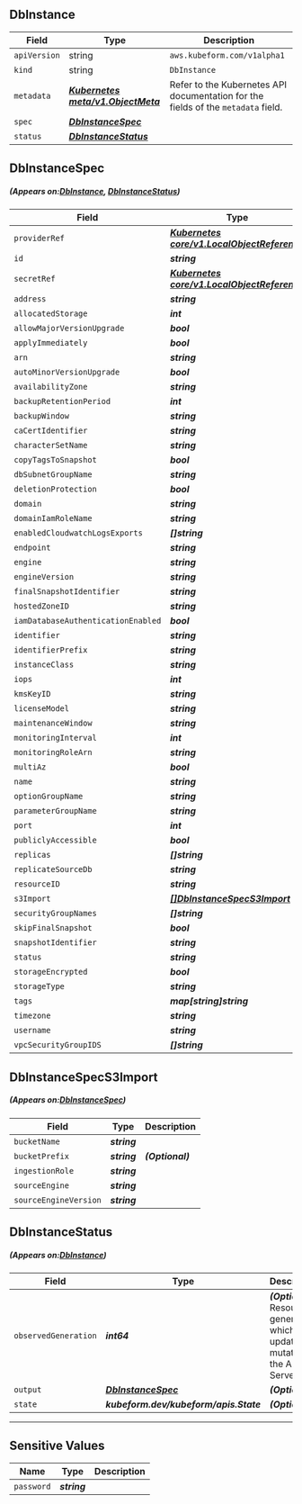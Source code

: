 ## DbInstance
| Field | Type | Description |
| ------ | ----- | ----------- |
| `apiVersion` | string | `aws.kubeform.com/v1alpha1` |
|    `kind` | string | `DbInstance` |
| `metadata` | ***[Kubernetes meta/v1.ObjectMeta](https://kubernetes.io/docs/reference/generated/kubernetes-api/v1.13/#objectmeta-v1-meta)***|Refer to the Kubernetes API documentation for the fields of the `metadata` field.|
| `spec` | ***[DbInstanceSpec](#DbInstanceSpec)***||
| `status` | ***[DbInstanceStatus](#DbInstanceStatus)***||
## DbInstanceSpec
##### (Appears on:[DbInstance](#DbInstance), [DbInstanceStatus](#DbInstanceStatus))
| Field | Type | Description |
| ------ | ----- | ----------- |
| `providerRef` | ***[Kubernetes core/v1.LocalObjectReference](https://kubernetes.io/docs/reference/generated/kubernetes-api/v1.13/#localobjectreference-v1-core)***||
| `id` | ***string***||
| `secretRef` | ***[Kubernetes core/v1.LocalObjectReference](https://kubernetes.io/docs/reference/generated/kubernetes-api/v1.13/#localobjectreference-v1-core)***||
| `address` | ***string***| ***(Optional)*** |
| `allocatedStorage` | ***int***| ***(Optional)*** |
| `allowMajorVersionUpgrade` | ***bool***| ***(Optional)*** |
| `applyImmediately` | ***bool***| ***(Optional)*** |
| `arn` | ***string***| ***(Optional)*** |
| `autoMinorVersionUpgrade` | ***bool***| ***(Optional)*** |
| `availabilityZone` | ***string***| ***(Optional)*** |
| `backupRetentionPeriod` | ***int***| ***(Optional)*** |
| `backupWindow` | ***string***| ***(Optional)*** |
| `caCertIdentifier` | ***string***| ***(Optional)*** |
| `characterSetName` | ***string***| ***(Optional)*** |
| `copyTagsToSnapshot` | ***bool***| ***(Optional)*** |
| `dbSubnetGroupName` | ***string***| ***(Optional)*** |
| `deletionProtection` | ***bool***| ***(Optional)*** |
| `domain` | ***string***| ***(Optional)*** |
| `domainIamRoleName` | ***string***| ***(Optional)*** |
| `enabledCloudwatchLogsExports` | ***[]string***| ***(Optional)*** |
| `endpoint` | ***string***| ***(Optional)*** |
| `engine` | ***string***| ***(Optional)*** |
| `engineVersion` | ***string***| ***(Optional)*** |
| `finalSnapshotIdentifier` | ***string***| ***(Optional)*** |
| `hostedZoneID` | ***string***| ***(Optional)*** |
| `iamDatabaseAuthenticationEnabled` | ***bool***| ***(Optional)*** |
| `identifier` | ***string***| ***(Optional)*** |
| `identifierPrefix` | ***string***| ***(Optional)*** |
| `instanceClass` | ***string***||
| `iops` | ***int***| ***(Optional)*** |
| `kmsKeyID` | ***string***| ***(Optional)*** |
| `licenseModel` | ***string***| ***(Optional)*** |
| `maintenanceWindow` | ***string***| ***(Optional)*** |
| `monitoringInterval` | ***int***| ***(Optional)*** |
| `monitoringRoleArn` | ***string***| ***(Optional)*** |
| `multiAz` | ***bool***| ***(Optional)*** |
| `name` | ***string***| ***(Optional)*** |
| `optionGroupName` | ***string***| ***(Optional)*** |
| `parameterGroupName` | ***string***| ***(Optional)*** |
| `port` | ***int***| ***(Optional)*** |
| `publiclyAccessible` | ***bool***| ***(Optional)*** |
| `replicas` | ***[]string***| ***(Optional)*** |
| `replicateSourceDb` | ***string***| ***(Optional)*** |
| `resourceID` | ***string***| ***(Optional)*** |
| `s3Import` | ***[[]DbInstanceSpecS3Import](#DbInstanceSpecS3Import)***| ***(Optional)*** |
| `securityGroupNames` | ***[]string***| ***(Optional)*** |
| `skipFinalSnapshot` | ***bool***| ***(Optional)*** |
| `snapshotIdentifier` | ***string***| ***(Optional)*** |
| `status` | ***string***| ***(Optional)*** |
| `storageEncrypted` | ***bool***| ***(Optional)*** |
| `storageType` | ***string***| ***(Optional)*** |
| `tags` | ***map[string]string***| ***(Optional)*** |
| `timezone` | ***string***| ***(Optional)*** |
| `username` | ***string***| ***(Optional)*** |
| `vpcSecurityGroupIDS` | ***[]string***| ***(Optional)*** |
## DbInstanceSpecS3Import
##### (Appears on:[DbInstanceSpec](#DbInstanceSpec))
| Field | Type | Description |
| ------ | ----- | ----------- |
| `bucketName` | ***string***||
| `bucketPrefix` | ***string***| ***(Optional)*** |
| `ingestionRole` | ***string***||
| `sourceEngine` | ***string***||
| `sourceEngineVersion` | ***string***||
## DbInstanceStatus
##### (Appears on:[DbInstance](#DbInstance))
| Field | Type | Description |
| ------ | ----- | ----------- |
| `observedGeneration` | ***int64***| ***(Optional)*** Resource generation, which is updated on mutation by the API Server.|
| `output` | ***[DbInstanceSpec](#DbInstanceSpec)***| ***(Optional)*** |
| `state` | ***kubeform.dev/kubeform/apis.State***| ***(Optional)*** |
---
## Sensitive Values
| Name | Type | Description |
|------|------|-------------|
| `password` | ***string*** ||
